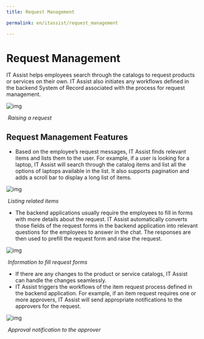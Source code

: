 ```yaml
---
title: Request Management

permalink: en/itassist/request_management

---
```


# Request Management

IT Assist helps employees search through the catalogs to request products or services on their own. IT Assist also initiates any workflows defined in the backend System of Record associated with the process for request management.

![img](images/en/itassist/raising-a-request.png)

​																				*Raising a request*

## Request Management Features

- Based on the employee’s request messages, IT Assist finds relevant items and lists them to the user. For example, if a user is looking for a laptop, IT Assist will search through the catalog items and list all the options of laptops available in the list. It also supports pagination and adds a scroll bar to display a long list of items.

![img](images/en/itassist/listing-related-items.png)

​																				*Listing related items*

- The backend applications usually require the employees to fill in forms with more details about the request. IT Assist automatically converts those fields of the request forms in the backend application into relevant questions for the employees to answer in the chat. The responses are then used to prefill the request form and raise the request.

![img](images/en/itassist/information-to-fill-request-forms.png)

​																		*Information to fill request forms*

- If there are any changes to the product or service catalogs, IT Assist can handle the changes seamlessly. 
- IT Assist triggers the workflows of the item request process defined in the backend application. For example, if an item request requires one or more approvers, IT Assist will send appropriate notifications to the approvers for the request.

![img](images/en/itassist/approval-notification-to-the-approver.png)

​																	 *Approval notification to the approver*

